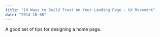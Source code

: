 ```yaml
---
title: "10 Ways to Build Trust on Your Landing Page - UX Movement"
date: "2014-10-08"
---
```


A good set of tips for designing a home page.
